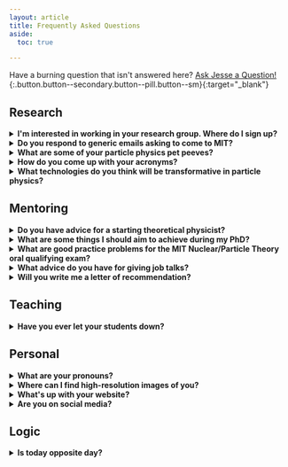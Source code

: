 ```yaml
---
layout: article
title: Frequently Asked Questions
aside:
  toc: true

---
```



Have a burning question that isn't answered here?  [Ask Jesse a Question!](https://forms.gle/1gbK2yhdGfAbZnJ46){:.button.button--secondary.button--pill.button--sm}{:target="_blank"}

## Research

<details markdown=1>
<summary><b>I'm interested in working in your research group.  Where do I sign up?</b></summary>
Here is information about [joining my group!](join){:.button.button--secondary.button--pill.button--sm}
</details>

<details markdown=1>
<summary><b>Do you respond to generic emails asking to come to MIT?</b></summary>

Well, I try to, but given the large number of inquiries I receive, I typically just send stock emails.  Like this one, for a prospective Ph.D. student:

```
Dear Prospective Student,

Thank you for your interest in my research.  Information about applying to the MIT Physics Ph.D. program is available at:

http://web.mit.edu/physics/prospective/graduate/index.html

Information about my current research interests is available at:

http://www.jthaler.net/research

I am happy to discuss opportunities to join my group once you are accepted to MIT.

Sincerely,
Jesse Thaler
```

If you want to get a more detailed response, then you need to make a more personal connection, at minimum by including my name in your email.  Or saying that your undergraduate advisor (include your advisor's name!) recommended that you contact me.  Or that you are interested in a specific paper of mine (including the reference!).  Even then, my inbox is overflowing with inquiries, so I might still send a stock message.

A generic email saying "Dear Professor, I am very interested in your work." will get the stock email at best, and most likely I won't send anything at all.

</details>


<details markdown=1>
<summary><b>What are some of your particle physics pet peeves?</b></summary>

When describing the open questions in particle physics to non-experts, it is usually necessary to paint a simplified picture using simplified language.  Sometimes, though, this simplified language is used by experts when communicating to each other.  Mostly this is harmless, but sometimes I find that it misleads students (and even professors!) about what the real mysteries in particle physics are. 

Here are two examples where I think that the statement in bold is misleading and that the more accurate statement is more interesting than the simplified lore:

  * **"The Standard Model of particle physics cannot explain neutrino masses and mixings."**  If by "Standard Model", we mean a theory without right-handed neutrinos and only dimension four and smaller interactions, then this statement is true.  But sometimes this statement is erroneously interpreted to imply that neutrino masses and mixing somehow expose a conceptual limitation to the Standard Model.  I think it is more accurate to say: "The Standard Model of particle physics has many plausible extensions to accommodate neutrino masses and mixings, but we don't yet know the precise mechanism at play."  Viewing the Standard Model as an Effective Field Theory, the simplest mechanism to introduce neutrino masses and mixings is the dimension-five [Weinberg operator](https://journals.aps.org/prl/abstract/10.1103/PhysRevLett.43.1566), which has the added bonus of providing a compelling scaling argument for why neutrino masses should be small but non-zero.
  * **"Quantum Field Theory is incompatible with General Relativity."**  If by "incompatible", we mean it can't make predictions at arbitrarily high energies or in arbitrarily curved geometries, then this statement is true.  But it is not widely appreciated that the structure of General Relativity can be [derived](https://cds.cern.ch/record/299924) from Quantum Field Theory.  The idea is to start from the assumption that the gravitational force is mediated by a massless spin-two particle and then to work out the consistency conditions for unitary quantum behavior.  Satisfyingly, this derivation explains why gravity has (and must have, by quantum consistency) a universal coupling to matter.  Of course, this theory breaks down if you try to use it to describe extreme quantum gravitational phenomena, but it is a perfectly adequate theory of "quantum gravity" for phenomena experienced in our day-to-day lives.

If I am on your PhD thesis committee and you make one of the above bold statements in your thesis, then there is a high probability that I'll ask you about it during your defense.
</details>



<details markdown=1>
<summary><b>How do you come up with your acronyms?</b></summary>

You mean "[ABRACADABRA](http://abracadabra.mit.edu/)" (A Broadband or Resonant Approach to Cosmic Axion Detection with an Amplifying B-field Ring Apparatus)?  Or "[DarkLight](http://dmtpc.mit.edu/DarkLight/)" (Detecting A Resonance Kinematically with Leptons Incident on a Gaseous Hydrogen Target)?  Or the infamous "[P...B...S...](https://arxiv.org/abs/1712.07124)" (Polynomial... Basis... for... Substructure..., see footnote 10), which would likely best the competition at [DOOFAAS](https://www.cfa.harvard.edu/~gpetitpas/Links/Astroacro.html)?  I write down a sentence describing the idea, take the first letters of (most) of the words, and watch my collaborators cringe.
</details>


<details markdown=1>
<summary><b>What technologies do you think will be transformative in particle physics?</b></summary>

[Token frequency analysis](http://caricesarotti.com/n_subjesseness.pdf) and [large language models](https://chatjesset.com/).

</details>




## Mentoring

<details markdown=1>
<summary><b>Do you have advice for a starting theoretical physicist?</b></summary>

For me, taking a course in quantum mechanics from [Antal Jevicki](https://vivo.brown.edu/display/anjevick) was the key turning point when I realized that I wanted to pursue theoretical physics as a career.  But it was not until I went to graduate school that I realized exactly what it means to be on the front lines of scientific progress.  So until you experience the simultaneous frustration and exhilaration of research, it is hard to really grasp what it means to be theoretical physicist on a day-to-day basis.

When I taught quantum mechanics myself at MIT ([8.06](https://stellar.mit.edu/S/course/8/sp13/8.06/index.html)), I gave the following advice to my students on the last day of class (mostly juniors, many of whom would go on to graduate school in physics and related fields):

  * **Find mentors**.  Even now as a faculty member, I have around five senior colleagues I regularly turn to for advice.  As a younger scientist, it is even more important to have someone (and preferably multiple people) who are looking out for your best interests and giving you honest feedback.  In most cases, your mentor will also be your research advisor, but it is generally a good idea to also have a mentor outside of your research group as well.  Your mentors will often be your strongest advocates when it comes time to get a permanent job in academia (or elsewhere).
  * **Be visible**.  Somehow society's image of a theoretical physicist is a lone genius toiling away in a closed office.  The reality is that physics (especially theoretical physics) is a social enterprise, with many research ideas arising at the coffee machines (or at the lift lines if you go [here](http://www.aspenphys.org/) in the winter).  As a younger scientist, you might feel that the best thing you can do is focus on your specific research project and exclude the outside world, but in my experience, making yourself visible is a better way to forward your  research career.  This means that you should go to as many seminars and colloquia as you can (and even try to go to dinner with the speaker), as well as discuss your work regularly with people outside of your immediate research group.  For me, I credit regular lunches with my Berkeley theory colleagues at [this restaurant](http://www.yelp.com/biz/jasmine-thai-berkeley) with saving me from the research doldrums (get the red rice).  
  * **Tell a story**.  Science is a process of discovering the ultimate truths of nature, and while the truths themselves are independent of the research process, research itself is shaped by the personalities involved.  In order to make sure that other scientists understand and appreciate your work, you need to make an effort to explain not just the results of your work, but why your work is interesting and important and how it fits into the narrative arc of the field.  This means that you have to develop strong writing and presentation skills.  Bland research results are difficult to appreciate, but telling a compelling story about your research (in print or in person) is a great way to engage your audience.

If you are looking for more advice, I found [this transcript](http://www2.lns.mit.edu/fisherp/fisher-files-sequence-ii-summary.pdf) of a podcast by my MIT colleauge [Peter Fisher](http://web.mit.edu/physics/people/faculty/fisher_peter.html) to be quite enlightening (especially the part about the fish).
</details>


<details markdown=1>
<summary><b>What are some things I should aim to achieve during my PhD? </b></summary>

There are as many ways to be a successful physicist as there are successful physicists.  That said, there are skills that are highly correlated with research success.  So if you are motivated by checking off boxes, here are some tasks that most (though not all) graduate students in theoretical physics complete by the end of their PhD.

  * Regularly attend research seminars and colloquia
  * Ask a question at a research seminar/colloquium
  * Read the [arXiv](https://arxiv.org/) on a semi-regular basis
  * Have a favorite textbook on Quantum Field Theory (which may or may not be [this](https://www.cambridge.org/highereducation/books/quantum-field-theory-and-the-standard-model/A4CD66B998F2C696DCC75B984A7D5799))
  * Become familiar with the Review of Particle Physics from the [Particle Data Group](http://pdg.lbl.gov/)
  * Attend a physics summer school
  * Learn to write in [LaTeX](https://www.latex-project.org/)
  * Do the majority of calculations in a paper
  * Make the majority of plots in a paper
  * Write the majority of text in a paper
  * Submit a paper to the [arXiv](https://arxiv.org/) (bonus points if you are [top of the list](https://arxiv.org/abs/0712.1037))
  * Submit a paper for peer review in a journal (e.g. [JHEP](https://jhep.sissa.it/jhep/) and [PRD](https://journals.aps.org/prd/))
  * Be a peer reviewer for a journal article (often as a favor to your PhD advisor)
  * Write a paper in collaboration with someone other than your PhD advisor
  * Learn to prepare slides (any format is fine; I use [Keynote](https://www.apple.com/keynote/))
  * Give a blackboard presentation of any kind
  * Present your research at your home institution
  * Present a journal club article in a field different from your own
  * Visit another institution and give a seminar
  * Give a talk about your research at an international conference or workshop
  * Explain your research to non-physicists
  * Bonus:  Develop an [innovative data analysis strategy](http://caricesarotti.com/work.html)
  * Optional:  [Make suggestions](jthaler@jthaler.net) for how to improve this list
</details>


<details markdown=1>
<summary><b>What are good practice problems for the MIT Nuclear/Particle Theory oral qualifying exam?</b></summary>

Here are three practice problems of increasing difficulty:

  * Draw the leading order Feynman diagrams that contribute to top-antitop production at the Large Hadron Collider.  Repeat for top-top production.
  * Augment the Standard Model to have two Higgs doublets and write down all interactions with dimension four and smaller.  Assuming generic couplings, why is this theory inconsistent with experimental data?
  * Present a simultaneous solution to the strong CP problem, hierarchy problem, and cosmological constant problem.  Bonus points if your solution includes a dark matter candidate and/or explains the baryon asymmetry of the universe.
</details>


<details markdown=1>
<summary><b>What advice do you have for giving job talks?</b></summary>

At some level, every talk is a job talk, since you never know whether your future employer might be in the audience.  But a "real" job talk requires a lot of preparation, so start early and make sure to give a practice talk in front of a live audience to get feedback.  When I applied to MIT, my job talk was scheduled right after a winter conference at the [Aspen Center for Physics](http://aspenphys.org/), so I thought I was going to enjoy some skiing and relaxation in the mountains before my MIT interview.  Instead, after a decidedly mediocre practice talk, I realized that I had to rework my talk from scratch!  So no skiing for me, but the extra effort was really worth it in the long run.

In terms of specific advice, here are three typical suggestions I make at practice job talks:

  * **Make sure your job talk is about you.**  This might seem obvious, but sometimes applicants focus on the field as a whole and minimize their own contributions.  If ever there was a time to crow about your achievements, it is your job talk!  So while it is important to provide the overall context for your work, focus on what you've done and provide some indication about what you plan to do in the future.  And make sure your name is prominent in the citations throughout your talk.
  * **Imagine that someone only watches the first five minutes of your talk.**  These days, most job talks are recorded, so it may be the case that some dean will literally only watch the first five minutes to get a sense of who you are.  In those first five minutes, is it clear what you work on and broadly what you've achieved?  Even if someone watches your full hour talk, the first five minutes are important to set the stage and introduce the key themes, so give a clear picture of who you are and a clear outline (and even the punchline) right at the beginning.
  * **Don't bury the lede.**  Academic talks shouldn't be whodunnit mysteries.  If you've accomplished something, say so, say it loudly, and say it often.  You might even show your most important plot right at the beginning of the talk as a preview.  But, you say, isn't it more exciting to have a "reveal" at the end?  It might be, if your audience is still engaged, but based on the five-minute advice above, they might not stick around for the punchline.  Plus, [there is still a way to pull off magic even if your audience knows exactly what is going on](https://www.youtube.com/watch?v=8osRaFTtgHo).  If you really want a surprise ending, you can slip in a [Jobsian "one more thing"](https://www.youtube.com/watch?v=in9SX3enCHU), but make sure your main result is front and center.
</details>

<details markdown=1>
<summary><b>Will you write me a letter of recommendation?</b></summary>

If you have worked with me closely in a research and/or mentoring context, then there is a 99% chance that I'd be delighted to write you a letter of recommendation!  If you only know me from coursework, then I might also be willing to write on your behalf, but you should first think about whether someone else might be better positioned to advocate for you.

I only write strong letters of recommendation.  If I cannot write you a strong letter, I will let you know.  The main question is how strong my letter can be, so please fill out this form so I have all the information I need to write persuasively on your behalf:  [Letter of Recommendation Request](https://forms.gle/enUPnnBsErMQbGDJA){:.button.button--secondary.button--pill.button--sm}{:target="_blank"}

I typically need **at least 2 weeks but ideally 4 weeks** to prepare a new letter.  (The actual writing does not take that long, of course, but I receive many letter requests and I need to get sleep at some point.)  If you are asking for a letter on a shorter time frame than that, then still fill out this form, but [contact me ASAP](jthaler@mit.edu) to explain your situation.

</details>

## Teaching

<details markdown=1>
<summary><b>Have you ever let your students down?</b></summary>

During the covid pandemic in Spring 2020, we faced difficult decisions about how to assess student understanding of the material in [8.044 (Statistical Mechanics)](http://stellar.mit.edu/S/course/8/sp20/8.044/){:target="_blank"}.  One student asked whether the final assignment grade could be dropped if their problem set grades were higher.  In response, I posted the following message to [Piazza](https://piazza.com/){:target="_blank"}:

> We have developed the following [official policy](https://www.youtube.com/watch?v=dQw4w9WgXcQ){:target="_blank"} about whether it might be possible to give up the final assignment grade.

At the end of the semester, some students got together to make their opinions known:

> W​e have collaborated on the following [official evaluation](https://youtu.be/CcV5M7IMLt0){:target="_blank"} ​of 8.044 this semester.

I appreciated their candor in telling us just how they're feeling and making us understand.  Certainly, a learning experience for everyone.  Thank goodness we were on [emergency pass/no record grading](https://facultygovernance.mit.edu/rules-and-regulations#2-64){:target="_blank"}.
</details>


## Personal

<details markdown=1>
<summary><b>What are your pronouns?</b></summary>

He/him/his.

I have debated many times with myself about whether I should put this information in my email signature, and I finally decided to add this information in October 2021, for reasons I explain below.

First, let me explain my long hesitation.  "Jesse" is a somewhat gender ambiguous name, and I don't mind (too much) when people add an extra "i" by mistake.  It felt a bit uncomfortable to assert my gender at this point in my career when the gender ambiguity in my name (and in my past [hairstyle](http://v1.jthaler.net/photos/images/2002.05.C/dance_rig.jpg){:target="_blank"}) was part of my experience growing up.  Also, physics is a rather male-dominated field, and I worried that providing my pronouns would somehow reinforce male-ness as the default for a physics professor, though I also appreciated that my reticence was probably doing so implicitly.  I do like the way that providing pronouns signals an aspiration towards a more diverse and inclusive physics environment.  As I often tell my students: there are as many ways to be a successful physicist as there are successful physicists.  So while I didn't give my preferred pronouns, my email signature did (and still does) have a link to the [MIT Physics Community Values](https://physics.mit.edu/about-physics/community-values/){:target="_blank"}.

What made me change my mind to include my pronouns?  I received an email from a student who put not only their pronouns but also the pronunciation of their name in their email signature.  In the same way that misgendering a person is disrespectful, mispronouncing their name is as well.  Providing this information seemed like a positive (albeit small) step towards making the physics community more welcoming.  So while I didn't go so far as to create an [audio version of my name](https://diversity.lbl.gov/2020/09/15/how-do-you-pronounce-your-name-add-an-audio-pronunciation-link-to-your-email/){:target="_blank"}, I now state both my pronouns (he/him/his) and my pronunciation (JEH-see THAY-lr) in my signature. 
</details>

<details markdown=1>
<summary><b>Where can I find high-resolution images of you?</b></summary>
Here is a link to [press information](press){:.button.button--secondary.button--pill.button--sm} of various kinds.
</details>

<details markdown=1>
<summary><b>What's up with your website?</b></summary>

Though I loved my old [custom html black and white](http://v1.jthaler.net/){:target="_blank"} webpage, I never got around to editting it much.  In 2007, I decided to move to [DokuWiki](http://v2.jthaler.net/){:target="_blank"}.  In the wiki format, editing and viewing pages take the same amount of work, so I was hoping that my innate narcissism would drive me to actually create updated content.

What actually happened, though, is that I just kept adding items to my [CV](cv).  A bloated cv helped me get tenure at MIT, but as one person I trust once told me:  "your website looks like you are ready for retirement."

So I decided that I really needed to update my website, though exactly how it will look is unclear.  This is an ongoing process, starting with the [Jeykll Text Theme](https://kitian616.github.io/jekyll-TeXt-theme/){:target="_blank"} on [GitHub Pages](https://pages.github.com/){:target="_blank"}.  Wish me luck!
</details>

<details markdown=1>
<summary><b>Are you on social media?</b></summary>

Until recently, I haven't used social media personally or professionally.  But at least now I have a [LinkedIn](https://www.linkedin.com/in/jesse-thaler){:.button.button--secondary.button--pill.button--sm}{:target="_blank"} profile!

 
</details>


## Logic

<details markdown=1>
<summary><b>Is today opposite day?</b></summary>
Today is and is not opposite day.  [h/t Adrian]
</details>
